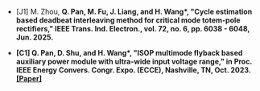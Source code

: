 - [J1] M. Zhou, <strong>Q. Pan<strong>, M. Fu, J. Liang, and H. Wang*, "Cycle estimation based deadbeat interleaving method for critical mode totem-pole rectifiers," <strong>IEEE Trans. Ind. Electron.<strong>, vol. 72, no. 6, pp. 6038 - 6048, Jun. 2025.

- [C1] <strong>Q. Pan<strong>, D. Shu, and H. Wang*, "ISOP multimode flyback based auxiliary power module with ultra-wide input voltage range," in Proc. <strong>IEEE Energy Convers. Congr. Expo. (ECCE)<strong>, Nashville, TN, Oct. 2023. [[Paper]](https://ieeexplore.ieee.org/abstract/document/10362926)
